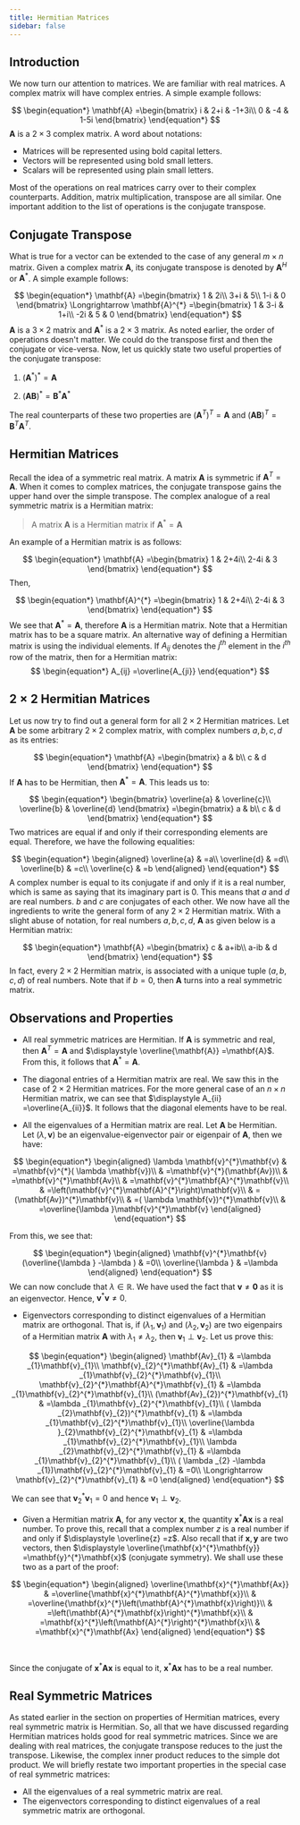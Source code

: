```yaml
---
title: Hermitian Matrices
sidebar: false
---
```


## Introduction

We now turn our attention to matrices. We are familiar with real matrices. A complex matrix will have complex entries. A simple example follows:

$$
\begin{equation*}
\mathbf{A} =\begin{bmatrix}
i & 2+i & -1+3i\\
0 & -4 & 1-5i
\end{bmatrix}
\end{equation*}
$$
$\displaystyle \mathbf{A}$ is a $\displaystyle 2\times 3$ complex matrix. A word about notations:

- Matrices will be represented using bold capital letters.
- Vectors will be represented using bold small letters. 
- Scalars will be represented using plain small letters.

Most of the operations on real matrices carry over to their complex counterparts. Addition, matrix multiplication, transpose are all similar. One important addition to the list of operations is the conjugate transpose.

## Conjugate Transpose

What is true for a vector can be extended to the case of any general $\displaystyle m\times n$ matrix. Given a complex matrix $\displaystyle \mathbf{A}$, its conjugate transpose is denoted by $\displaystyle \mathbf{A}^{H}$ or $\displaystyle \mathbf{A}^{*}$. A simple example follows:

$$
\begin{equation*}
\mathbf{A} =\begin{bmatrix}
1 & 2i\\
3+i & 5\\
1-i & 0
\end{bmatrix} \Longrightarrow \mathbf{A}^{*} =\begin{bmatrix}
1 & 3-i & 1+i\\
-2i & 5 & 0
\end{bmatrix}
\end{equation*}
$$
$\displaystyle \mathbf{A}$ is a $\displaystyle 3\times 2$ matrix and $\displaystyle \mathbf{A}^{*}$ is a $\displaystyle 2\times 3$ matrix. As noted earlier, the order of operations doesn't matter. We could do the transpose first and then the conjugate or vice-versa. Now, let us quickly state two useful properties of the conjugate transpose:

1. $\displaystyle \left(\mathbf{A}^{*}\right)^{*} =\mathbf{A}$

2. $\displaystyle (\mathbf{AB})^{*} =\mathbf{B}^{*}\mathbf{A}^{*}$

The real counterparts of these two properties are $\displaystyle \left(\mathbf{A}^{T}\right)^{T} =\mathbf{A}$ and $\displaystyle (\mathbf{AB})^{T} =\mathbf{B}^{T}\mathbf{A}^{T}$.

## Hermitian Matrices

Recall the idea of a symmetric real matrix. A matrix $\displaystyle \mathbf{A}$ is symmetric if $\displaystyle \mathbf{A}^{T} =\mathbf{A}$. When it comes to complex matrices, the conjugate transpose gains the upper hand over the simple transpose. The complex analogue of a real symmetric matrix is a Hermitian matrix:

> A matrix $\displaystyle \mathbf{A}$ is a Hermitian matrix if $\displaystyle \mathbf{A}^{*} =\mathbf{A}$

An example of a Hermitian matrix is as follows:

$$
\begin{equation*}
\mathbf{A} =\begin{bmatrix}
1 & 2+4i\\
2-4i & 3
\end{bmatrix}
\end{equation*}
$$
Then,

$$
\begin{equation*}
\mathbf{A}^{*} =\begin{bmatrix}
1 & 2+4i\\
2-4i & 3
\end{bmatrix}
\end{equation*}
$$
We see that $\displaystyle \mathbf{A}^{*} =\mathbf{A}$, therefore $\displaystyle \mathbf{A}$ is a Hermitian matrix. Note that a Hermitian matrix has to be a square matrix. An alternative way of defining a Hermitian matrix is using the individual elements. If $\displaystyle A_{ij}$ denotes the $\displaystyle j^{th}$ element in the $\displaystyle i^{th}$ row of the matrix, then for a Hermitian matrix:
$$
\begin{equation*}
A_{ij} =\overline{A_{ji}}
\end{equation*}
$$


## $\displaystyle 2\times 2$ Hermitian Matrices

Let us now try to find out a general form for all $\displaystyle 2\times 2$ Hermitian matrices. Let $\displaystyle \mathbf{A}$ be some arbitrary $\displaystyle 2\times 2$ complex matrix, with complex numbers $\displaystyle a,b,c,d$ as its entries:

$$
\begin{equation*}
\mathbf{A} =\begin{bmatrix}
a & b\\
c & d
\end{bmatrix}
\end{equation*}
$$
If $\displaystyle \mathbf{A}$ has to be Hermitian, then $\displaystyle \mathbf{A}^{*} =\mathbf{A}$. This leads us to:

$$
\begin{equation*}
\begin{bmatrix}
\overline{a} & \overline{c}\\
\overline{b} & \overline{d}
\end{bmatrix} =\begin{bmatrix}
a & b\\
c & d
\end{bmatrix}
\end{equation*}
$$
Two matrices are equal if and only if their corresponding elements are equal. Therefore, we have the following equalities:

$$
\begin{equation*}
\begin{aligned}
\overline{a} & =a\\
\overline{d} & =d\\
\overline{b} & =c\\
\overline{c} & =b
\end{aligned}
\end{equation*}
$$
A complex number is equal to its conjugate if and only if it is a real number, which is same as saying that its imaginary part is 0. This means that $\displaystyle a$ and $\displaystyle d$ are real numbers. $\displaystyle b$ and $\displaystyle c$ are conjugates of each other. We now have all the ingredients to write the general form of any $\displaystyle 2\times 2$ Hermitian matrix. With a slight abuse of notation, for real numbers $\displaystyle a,b,c,d$, $\displaystyle \mathbf{A}$ as given below is a Hermitian matrix:

$$
\begin{equation*}
\mathbf{A} =\begin{bmatrix}
c & a+ib\\
a-ib & d
\end{bmatrix}
\end{equation*}
$$
In fact, every $\displaystyle 2\times 2$ Hermitian matrix, is associated with a unique tuple $\displaystyle ( a,b,c,d)$ of real numbers. Note that if $\displaystyle b=0$, then $\displaystyle \mathbf{A}$ turns into a real symmetric matrix.

## Observations and Properties

- All real symmetric matrices are Hermitian. If $\displaystyle \mathbf{A}$ is symmetric and real, then $\displaystyle \mathbf{A}^{T} =\mathbf{A}$ and $\displaystyle \overline{\mathbf{A}} =\mathbf{A}$. From this, it follows that $\displaystyle \mathbf{A}^{*} =\mathbf{A}$.

- The diagonal entries of a Hermitian matrix are real. We saw this in the case of $\displaystyle 2\times 2$ Hermitian matrices. For the more general case of an $\displaystyle n\times n$ Hermitian matrix, we can see that $\displaystyle A_{ii} =\overline{A_{ii}}$. It follows that the diagonal elements have to be real.

- All the eigenvalues of a Hermitian matrix are real. Let $\displaystyle \mathbf{A}$ be Hermitian. Let $\displaystyle ( \lambda ,\mathbf{v})$ be an eigenvalue-eigenvector pair or eigenpair of $\displaystyle \mathbf{A}$, then we have:

$$
\begin{equation*}
\begin{aligned}
\lambda \mathbf{v}^{*}\mathbf{v} & =\mathbf{v}^{*}( \lambda \mathbf{v})\\
 & =\mathbf{v}^{*}(\mathbf{Av})\\
 & =\mathbf{v}^{*}\mathbf{Av}\\
 & =\mathbf{v}^{*}\mathbf{A}^{*}\mathbf{v}\\
 & =\left(\mathbf{v}^{*}\mathbf{A}^{*}\right)\mathbf{v}\\
 & =(\mathbf{Av})^{*}\mathbf{v}\\
 & =( \lambda \mathbf{v})^{*}\mathbf{v}\\
 & =\overline{\lambda }\mathbf{v}^{*}\mathbf{v}
\end{aligned}
\end{equation*}
$$

From this, we see that:

$$
\begin{equation*}
\begin{aligned}
\mathbf{v}^{*}\mathbf{v}(\overline{\lambda } -\lambda ) & =0\\
\overline{\lambda } & =\lambda 
\end{aligned}
\end{equation*}
$$
We can now conclude that $\displaystyle \lambda \in \mathbb{R}$. We have used the fact that $\displaystyle \mathbf{v} \neq \mathbf{0}$ as it is an eigenvector. Hence, $\displaystyle \mathbf{v}^{*}\mathbf{v} \neq 0$.

- Eigenvectors corresponding to distinct eigenvalues of a Hermitian matrix are orthogonal. That is, if $\displaystyle ( \lambda _{1} ,\mathbf{v}_{1})$ and $\displaystyle ( \lambda _{2} ,\mathbf{v}_{2})$ are two eigenpairs of a Hermitian matrix $\displaystyle \mathbf{A}$ with $\displaystyle \lambda _{1} \neq \lambda _{2}$, then $\displaystyle \mathbf{v}_{1} \perp \mathbf{v}_{2}$. Let us prove this:

$$
\begin{equation*}
\begin{aligned}
\mathbf{Av}_{1} & =\lambda _{1}\mathbf{v}_{1}\\
\mathbf{v}_{2}^{*}\mathbf{Av}_{1} & =\lambda _{1}\mathbf{v}_{2}^{*}\mathbf{v}_{1}\\
\mathbf{v}_{2}^{*}\mathbf{A}^{*}\mathbf{v}_{1} & =\lambda _{1}\mathbf{v}_{2}^{*}\mathbf{v}_{1}\\
(\mathbf{Av}_{2})^{*}\mathbf{v}_{1} & =\lambda _{1}\mathbf{v}_{2}^{*}\mathbf{v}_{1}\\
( \lambda _{2}\mathbf{v}_{2})^{*}\mathbf{v}_{1} & =\lambda _{1}\mathbf{v}_{2}^{*}\mathbf{v}_{1}\\
\overline{\lambda }_{2}\mathbf{v}_{2}^{*}\mathbf{v}_{1} & =\lambda _{1}\mathbf{v}_{2}^{*}\mathbf{v}_{1}\\
\lambda _{2}\mathbf{v}_{2}^{*}\mathbf{v}_{1} & =\lambda _{1}\mathbf{v}_{2}^{*}\mathbf{v}_{1}\\
( \lambda _{2} -\lambda _{1})\mathbf{v}_{2}^{*}\mathbf{v}_{1} & =0\\
\Longrightarrow \mathbf{v}_{2}^{*}\mathbf{v}_{1} & =0
\end{aligned}
\end{equation*}
$$

​	We can see that $\displaystyle \mathbf{v}_{2}^{*}\mathbf{v}_{1} =0$ and hence $\displaystyle \mathbf{v}_{1} \perp \mathbf{v}_{2}$.

- Given a Hermitian matrix $\displaystyle \mathbf{A}$, for any vector $\displaystyle \mathbf{x}$, the quantity $\displaystyle \mathbf{x}^{*}\mathbf{Ax}$ is a real number. To prove this, recall that a complex number $\displaystyle z$ is a real number if and only if $\displaystyle \overline{z} =z$. Also recall that if $\displaystyle \mathbf{x} ,\mathbf{y}$ are two vectors, then $\displaystyle \overline{\mathbf{x}^{*}\mathbf{y}} =\mathbf{y}^{*}\mathbf{x}$ (conjugate symmetry). We shall use these two as a part of the proof:

$$
\begin{equation*}
\begin{aligned}
\overline{\mathbf{x}^{*}\mathbf{Ax}} & =\overline{\mathbf{x}^{*}\mathbf{A}^{*}\mathbf{x}}\\
 & =\overline{\mathbf{x}^{*}\left(\mathbf{A}^{*}\mathbf{x}\right)}\\
 & =\left(\mathbf{A}^{*}\mathbf{x}\right)^{*}\mathbf{x}\\
 & =\mathbf{x}^{*}\left(\mathbf{A}^{*}\right)^{*}\mathbf{x}\\
 & =\mathbf{x}^{*}\mathbf{Ax}
\end{aligned}
\end{equation*}
$$

​		

Since the conjugate of $\displaystyle \mathbf{x}^{*}\mathbf{Ax}$ is equal to it, $\displaystyle \mathbf{x}^{*}\mathbf{Ax}$ has to be a real number.

## Real Symmetric Matrices

As stated earlier in the section on properties of Hermitian matrices, every real symmetric matrix is Hermitian. So, all that we have discussed regarding Hermitian matrices holds good for real symmetric matrices. Since we are dealing with real matrices, the conjugate transpose reduces to the just the transpose. Likewise, the complex inner product reduces to the simple dot product. We will briefly restate two important properties in the special case of real symmetric matrices:

- All the eigenvalues of a real symmetric matrix are real.
- The eigenvectors corresponding to distinct eigenvalues of a real symmetric matrix are orthogonal.